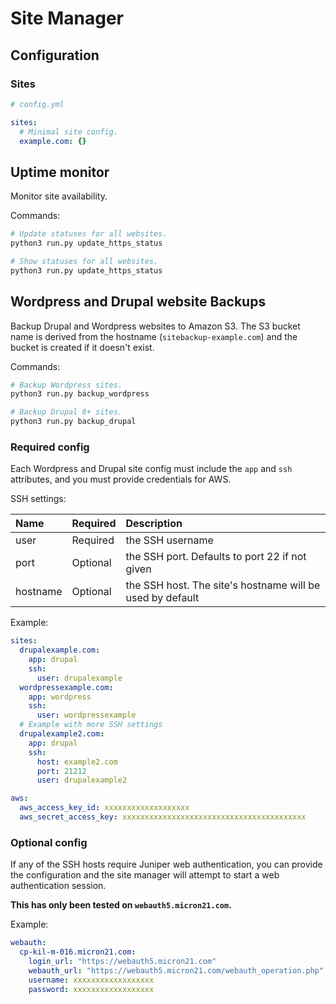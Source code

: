# Site Manager

## Configuration

### Sites

```yaml
# config.yml

sites:
  # Minimal site config.
  example.com: {}
```

## Uptime monitor

Monitor site availability.

Commands:

```bash
# Update statuses for all websites.
python3 run.py update_https_status

# Show statuses for all websites.
python3 run.py update_https_status
```

## Wordpress and Drupal website Backups

Backup Drupal and Wordpress websites to Amazon S3. The S3 bucket name is derived from the hostname (`sitebackup-example.com`) and the bucket is created if it doesn't exist.

Commands:

```bash
# Backup Wordpress sites.
python3 run.py backup_wordpress

# Backup Drupal 8+ sites.
python3 run.py backup_drupal
```

### Required config

Each Wordpress and Drupal site config must include the `app` and `ssh` attributes, and you must provide credentials for AWS.

SSH settings:

| Name     | Required | Description                                               |
| :------- | :------- | :-------------------------------------------------------- |
| user     | Required | the SSH username                                          |
| port     | Optional | the SSH port. Defaults to port 22 if not given            |
| hostname | Optional | the SSH host. The site's hostname will be used by default |

Example:

```yaml
sites:
  drupalexample.com:
    app: drupal
    ssh:
      user: drupalexample
  wordpressexample.com:
    app: wordpress
    ssh:
      user: wordpressexample
  # Example with more SSH settings
  drupalexample2.com:
    app: drupal
    ssh:
      host: example2.com
      port: 21212
      user: drupalexample2

aws:
  aws_access_key_id: xxxxxxxxxxxxxxxxxxx
  aws_secret_access_key: xxxxxxxxxxxxxxxxxxxxxxxxxxxxxxxxxxxxxxxxx
```

### Optional config

If any of the SSH hosts require Juniper web authentication, you can provide the configuration and the site manager will attempt to start a web authentication session.

**This has only been tested on `webauth5.micron21.com`.**

Example:

```yaml
webauth:
  cp-kil-m-016.micron21.com:
    login_url: "https://webauth5.micron21.com"
    webauth_url: "https://webauth5.micron21.com/webauth_operation.php"
    username: xxxxxxxxxxxxxxxxxx
    password: xxxxxxxxxxxxxxxxxx
```